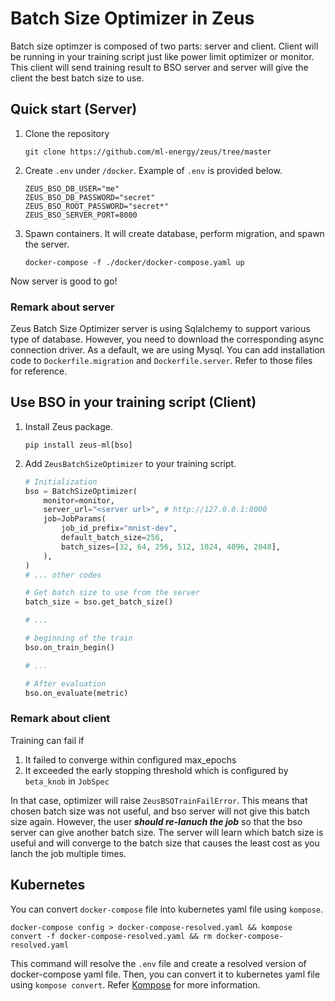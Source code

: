 # Batch Size Optimizer in Zeus

Batch size optimzer is composed of two parts: server and client. Client will be running in your training script just like power limit optimizer or monitor. This client will send training result to BSO server and server will give the client the best batch size to use.

## Quick start (Server)

1. Clone the repository

    ```Shell
    git clone https://github.com/ml-energy/zeus/tree/master
    ```

2. Create `.env` under `/docker`. Example of `.env` is provided below.

    ```Shell
    ZEUS_BSO_DB_USER="me" 
    ZEUS_BSO_DB_PASSWORD="secret"
    ZEUS_BSO_ROOT_PASSWORD="secret*"
    ZEUS_BSO_SERVER_PORT=8000
    ```

3. Spawn containers. It will create database, perform migration, and spawn the server.

    ```Shell
    docker-compose -f ./docker/docker-compose.yaml up
    ```

Now server is good to go!

### Remark about server

Zeus Batch Size Optimizer server is using Sqlalchemy to support various type of database. However, you need to download the corresponding async connection driver.
As a default, we are using Mysql. You can add installation code to `Dockerfile.migration` and `Dockerfile.server`. Refer to those files for reference.

## Use BSO in your training script (Client)

1. Install Zeus package.

    ```Shell
    pip install zeus-ml[bso]
    ```

2. Add `ZeusBatchSizeOptimizer` to your training script.

    ```Python
    # Initialization
    bso = BatchSizeOptimizer(
        monitor=monitor,
        server_url="<server url>", # http://127.0.0.1:8000
        job=JobParams(
            job_id_prefix="mnist-dev",
            default_batch_size=256,
            batch_sizes=[32, 64, 256, 512, 1024, 4096, 2048],
        ),
    )
    # ... other codes 

    # Get batch size to use from the server
    batch_size = bso.get_batch_size()

    # ... 

    # beginning of the train
    bso.on_train_begin()

    # ...

    # After evaluation
    bso.on_evaluate(metric)
    ```

### Remark about client

Training can fail if

1. It failed to converge within configured max_epochs
2. It exceeded the early stopping threshold which is configured by `beta_knob` in `JobSpec`

In that case, optimizer will raise `ZeusBSOTrainFailError`. This means that chosen batch size was not useful, and bso server will not give this batch size again. However, the user ***should re-lanuch the job*** so that the bso server can give another batch size. The server will learn which batch size is useful and will converge to the batch size that causes the least cost as you lanch the job multiple times.

## Kubernetes

You can convert `docker-compose` file into kubernetes yaml file using `kompose`.

```Shell
docker-compose config > docker-compose-resolved.yaml && kompose convert -f docker-compose-resolved.yaml && rm docker-compose-resolved.yaml
```

This command will resolve the `.env` file and create a resolved version of docker-compose yaml file. Then, you can convert it to kubernetes yaml file using `kompose convert`. Refer [Kompose](https://kompose.io/) for more information.
